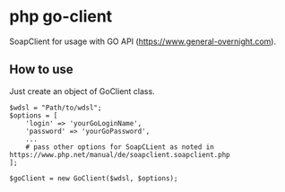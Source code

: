 # php go-client
SoapClient for usage with GO API (https://www.general-overnight.com).

## How to use

Just create an object of GoClient class.

```
$wdsl = "Path/to/wdsl";
$options = [
    'login' => 'yourGoLoginName',
    'password' => 'yourGoPassword',
    ...
    # pass other options for SoapCLient as noted in https://www.php.net/manual/de/soapclient.soapclient.php
];

$goClient = new GoClient($wdsl, $options);
``` 




